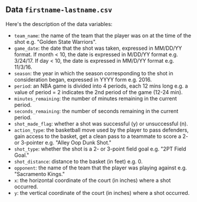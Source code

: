 ## Data `firstname-lastname.csv`

Here's the description of the data variables:

- `team_name`: the name of the team that the player was on at the time of the shot e.g. "Golden State Warriors".
- `game_date`: the date that the shot was taken, expressed in MM/DD/YY format. If month < 10, the date is expressed in M/DD/YY format e.g. 3/24/17. If day < 10, the date is expressed in MM/D/YY format e.g. 11/3/16.
- `season`: the year in which the season corresponding to the shot in consideration began, expressed in YYYY form e.g. 2016.
- `period`: an NBA game is divided into 4 periods, each 12 mins long e.g. a value of period = 2 indicates the 2nd period of the game (12-24 min).
- `minutes_remaining`: the number of minutes remaining in the current period.
- `seconds_remaining`: the number of seconds remaining in the current period.
- `shot_made_flag`: whether a shot was successful (y) or unsuccessful (n).
- `action_type`: the basketball move used by the player to pass defenders, gain access to the basket, get a clean pass to a teammate to score a 2- or 3-pointer e.g. "Alley Oop Dunk Shot."
- `shot_type`: whether the shot is a 2- or 3-point field goal e.g. "2PT Field Goal."
- `shot_distance`: distance to the basket (in feet) e.g. 0.
- `opponent`: the name of the team that the player was playing against e.g. "Sacramento Kings."
- `x`: the horizontal coordinate of the court (in inches) where a shot occurred.
- `y`: the vertical coordinate of the court (in inches) where a shot occurred.
